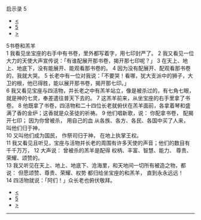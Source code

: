 ﻿





 启示录 5




* [<](bible/REV04.md)
* [5](bible/REV.md)
* [>](bible/REV06.md)



 
5书卷和羔羊  
1 我看见坐宝座的右手中有书卷，里外都写着字，用七印封严了。 
2 我又看见一位大力的天使大声宣传说：「有谁配展开那书卷，揭开那七印呢？」 
3 在天上、地上、地底下，没有能展开、能观看那书卷的。 
4 因为没有配展开、配观看那书卷的，我就大哭。 
5 长老中有一位对我说：「不要哭！看哪，犹大支派中的狮子，大卫的根，他已得胜，能以展开那书卷，揭开那七印。」  
6 我又看见宝座与四活物，并长老之中有羔羊站立，像是被杀过的，有七角七眼，就是神的七灵，奉差遣往普天下去的。 
7 这羔羊前来，从坐宝座的右手里拿了书卷。 
8 他既拿了书卷，四活物和二十四位长老就俯伏在羔羊面前，各拿着琴和盛满了香的金炉；这香就是众圣徒的祈祷。 
9 他们唱新歌，说： 你配拿书卷， 配揭开七印； 因为你曾被杀， 用自己的血 从各族、各方、各民、各国中买了人来， 叫他们归于神，  
10 又叫他们成为国民， 作祭司归于神， 在地上执掌王权。  
11 我又看见且听见，宝座与活物并长老的周围有许多天使的声音；他们的数目有千千万万， 
12 大声说： 曾被杀的羔羊是配得 权柄、丰富、智慧、能力、 尊贵、荣耀、颂赞的。  
13 我又听见在天上、地上、地底下、沧海里，和天地间一切所有被造之物，都说： 但愿颂赞、尊贵、荣耀、权势 都归给坐宝座的和羔羊， 直到永永远远！  
14 四活物就说：「阿们！」众长老也俯伏敬拜。 
* [<](bible/REV04.md)
* [5](bible/REV.md)
* [>](bible/REV06.md)





---










